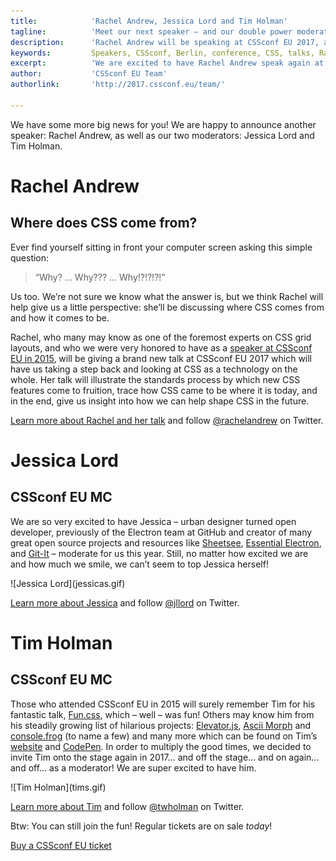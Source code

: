 ```yaml
---
title:            'Rachel Andrew, Jessica Lord and Tim Holman'
tagline:          'Meet our next speaker – and our double power moderator team!'
description:      'Rachel Andrew will be speaking at CSSconf EU 2017, and Jessica Lord and Tim Holman will be moderating'
keywords:         Speakers, CSSconf, Berlin, conference, CSS, talks, Rachel Andrew, Jessica Lord, Tim Holman
excerpt:          'We are excited to have Rachel Andrew speak again at CSSconf EU, and welcome Jessica Lord and Tim Holman as this year’s moderators'
author:           'CSSconf EU Team'
authorlink:       'http://2017.cssconf.eu/team/'

---
```


We have some more big news for you! We are happy to announce another speaker: Rachel Andrew, as well as our two moderators: Jessica Lord and Tim Holman.

# Rachel Andrew
## Where does CSS come from?

Ever find yourself sitting in front your computer screen asking this simple question:

> “Why? … Why??? … Why!?!?!?!”

Us too. We’re not sure we know what the answer is, but we think Rachel will help give us a little perspective: she’ll be discussing where CSS comes from and how it comes to be.

Rachel, who many may know as one of the foremost experts on CSS grid layouts, and who we were very honored to have as a [speaker at CSSconf EU in 2015](https://www.youtube.com/watch?v=GRexIOtGhBU), will be giving a brand new talk at CSSconf EU 2017 which will have us taking a step back and looking at CSS as a technology on the whole. Her talk will illustrate the standards process by which new CSS features come to fruition, trace how CSS came to be where it is today, and in the end, give us insight into how we can help shape CSS in the future.

[Learn more about Rachel and her talk](http://2017.cssconf.eu/speakers/rachel-andrew.html) and follow [@rachelandrew](https://twitter.com/rachelandrew) on Twitter.


# Jessica Lord
## CSSconf EU MC

We are so very excited to have Jessica – urban designer turned open developer, previously of the Electron team at GitHub and creator of many great open source projects and resources like [Sheetsee](http://jlord.us/sheetsee.js/), [Essential Electron](http://jlord.us/essential-electron/), and [Git-It](https://github.com/jlord/git-it-electron) – moderate for us this year. Still, no matter how excited we are and how much we smile, we can’t seem to top Jessica herself!

<div class="blog-img">
  ![Jessica Lord](jessicas.gif)
</div>

[Learn more about Jessica](http://2017.cssconf.eu/speakers/jessica-lord.html) and follow [@jllord](https://twitter.com/jllord) on Twitter.


# Tim Holman
## CSSconf EU MC

Those who attended CSSconf EU in 2015 will surely remember Tim for his fantastic talk, [Fun.css](https://youtu.be/5HP6k43T0yM), which – well – was fun! Others may know him from his steadily growing list of hilarious projects: [Elevator.js](http://tholman.com/elevator.js/), [Ascii Morph](http://codepen.io/tholman/full/BQLQyo) and [console.frog](http://tholman.com/console-dot-frog/) (to name a few) and many more which can be found on Tim’s [website](http://tholman.com/) and [CodePen](http://codepen.io/tholman/). In order to multiply the good times, we decided to invite Tim onto the stage again in 2017… and off the stage… and on again…  and off… as a moderator! We are super excited to have him.

<div class="blog-img">
  ![Tim Holman](tims.gif)
</div>

[Learn more about Tim](http://2017.cssconf.eu/speakers/tim-holman.html) and follow [@twholman](https://twitter.com/twholman) on Twitter.



Btw: You can still join the fun! Regular tickets are on sale *today*!

<a href="https://tito.io/cssconfeu/cssconfeu-2017" class="btn--special">
  <span class="btn__span" data-hover="Buy CSSconf EU Ticket">Buy a CSSconf EU ticket</span>
</a>
